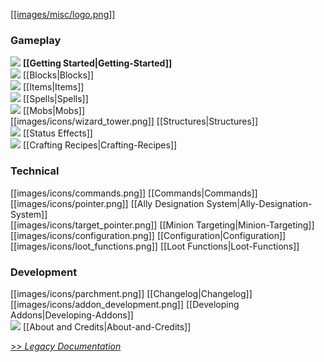 [[[images/misc/logo.png]]](https://github.com/Electroblob77/Wizardry/wiki)
### Gameplay
![](https://github.com/Electroblob77/Wizardry/blob/1.12.2/src/main/resources/assets/ebwizardry/textures/items/wizard_handbook.png) **[[Getting Started|Getting-Started]]**  
![](https://github.com/Electroblob77/Wizardry/blob/1.12.2/src/main/resources/assets/ebwizardry/textures/items/transportation_stone.png) [[Blocks|Blocks]]  
![](https://github.com/Electroblob77/Wizardry/blob/1.12.2/src/main/resources/assets/ebwizardry/textures/items/wand_master.png) [[Items|Items]]  
![](https://github.com/Electroblob77/Wizardry/blob/1.12.2/src/main/resources/assets/ebwizardry/textures/items/spell_book.png) [[Spells|Spells]]  
![](https://github.com/Electroblob77/Wizardry/blob/1.12.2/src/main/resources/assets/ebwizardry/textures/items/wizard_hat.png) [[Mobs|Mobs]]  
[[images/icons/wizard_tower.png]] [[Structures|Structures]]  
![](https://github.com/Electroblob77/Wizardry/blob/1.12.2/src/main/resources/assets/ebwizardry/textures/gui/frost_icon.png) [[Status Effects]]  
![](https://github.com/Electroblob77/Wizardry/blob/1.12.2/src/main/resources/assets/ebwizardry/textures/items/scroll.png) [[Crafting Recipes|Crafting-Recipes]]  
### Technical
[[images/icons/commands.png]] [[Commands|Commands]]  
[[images/icons/pointer.png]] [[Ally Designation System|Ally-Designation-System]]  
[[images/icons/target_pointer.png]] [[Minion Targeting|Minion-Targeting]]  
[[images/icons/configuration.png]] [[Configuration|Configuration]]  
[[images/icons/loot_functions.png]] [[Loot Functions|Loot-Functions]]  
### Development
[[images/icons/parchment.png]] [[Changelog|Changelog]]  
[[images/icons/addon_development.png]] [[Developing Addons|Developing-Addons]]  
![](https://github.com/Electroblob77/Wizardry/blob/1.12.2/src/main/resources/assets/ebwizardry/textures/items/magic_crystal.png) [[About and Credits|About-and-Credits]]  

_[>> Legacy Documentation](https://minecraft.curseforge.com/projects/electroblobs-wizardry/pages/index)_